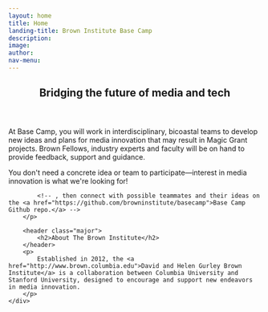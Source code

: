 ```yaml
---
layout: home
title: Home
landing-title: Brown Institute Base Camp
description:
image:
author:
nav-menu:
---
```


<style>
	a:hover,
	input[type="reset"]:hover {
		text-decoration: none;
		color: rgba(255,127,80, .6) !important;
	}
	#header .logo:hover strong,
	input[type="submit"].special:hover,
	a.icon.alt:hover:before {
    background-color: rgba(255,127,80, .6) !important;
	}
	.button:hover,
	input[type="reset"]:hover { box-shadow: inset 0 0 0 2px rgba(255,127,80, .6); }
</style>


<!-- One -->
<!-- {#% include tiles.html %#} -->

<!-- Two -->
<section id="one" class="col-md-6">
	<div class="inner">
		<header class="major">
			<h2>Bridging the future of media and tech</h2>
		</header>
		<!-- <p>
			<strong style="color: rgba(255,255,255,.4)">
				Are you passionate about the role that emerging technologies can play in the future of storytelling and journalism? Do you have a story that can only be told using technology outside the scope of traditional media? If so, you might be a perfect candidate for a Magic Grant from the Brown Institute for Media Innovation.
			</strong>
		</p> -->
		<p>
			At Base Camp, you will work in interdisciplinary, bicoastal teams to develop new ideas and plans for media innovation that may result in Magic Grant projects. Brown Fellows, industry experts and faculty will be on hand to provide feedback, support and guidance.
		</p>
		<p>
			You don't need a concrete idea or team to participate—interest in media innovation is what we're looking for!

			<!-- , then connect with possible teammates and their ideas on the <a href="https://github.com/browninstitute/basecamp">Base Camp Github repo.</a> -->
		</p>

		<header class="major">
			<h2>About The Brown Institute</h2>
		</header>
		<p>
			Established in 2012, the <a href="http://www.brown.columbia.edu">David and Helen Gurley Brown Institute</a> is a collaboration between Columbia University and Stanford University, designed to encourage and support new endeavors in media innovation.
		</p>
	</div>
</section>
